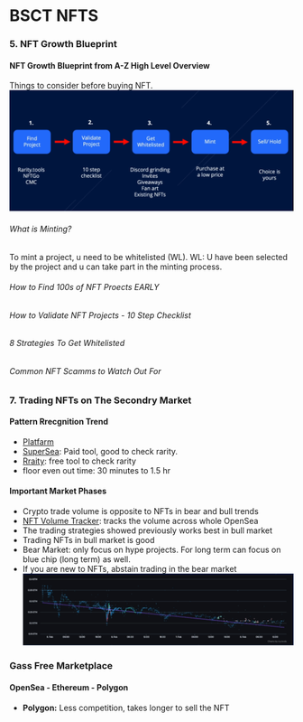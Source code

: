 # BSCT NFTS

### 5. NFT Growth Blueprint

#### NFT Growth Blueprint from A-Z High Level Overview
Things to consider before buying NFT.
![Buying NFT](./docs/m5.png?raw=true "NFT Buying Process")

###### What is Minting?
To mint a project, u need to be whitelisted (WL).
WL: U have been selected by the project and u can take part in the minting process.
###### How to Find 100s of NFT Proects EARLY
###### How to Validate NFT Projects - 10 Step Checklist 
###### 8 Strategies To Get Whitelisted
###### Common NFT Scamms to Watch Out For

### 7. Trading NFTs on The Secondry Market

#### Pattern Rrecgnition Trend
* [Platfarm](icy.tools)
* [SuperSea](nonfungible.tools/supersea): Paid tool, good to check rarity.
* [Rraity](rarity.tools): free tool to check rarity
* floor even out time: 30 minutes to 1.5 hr

#### Important Market Phases
* Crypto trade volume is opposite to NFTs in bear and bull trends
* [NFT Volume Tracker](dune.xyz): tracks the volume across whole OpenSea
* The trading strategies showed previously works best in bull market
* Trading NFTs in bull market is good
* Bear Market: only focus on hype projects. For long term can focus on blue chip (long term) as well.
* If you are new to NFTs, abstain trading in the bear market
![Bear Market Trend](./docs/bearMarketTrend.png?raw=true "Bear Market")

### Gass Free Marketplace

#### OpenSea - Ethereum - Polygon

* **Polygon:** Less competition, takes longer to sell the NFT

